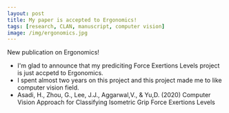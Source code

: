 ```yaml
---
layout: post
title: My paper is accepted to Ergonomics!
tags: [research, CLAN, manuscript, computer vision]
image: /img/ergonomics.jpg
---
```


New publication on Ergonomics!

* I'm glad to announce that my prediciting Force Exertions Levels project is just accpetd to Ergonomics.
* I spent almost two years on this project and this project made me to like computer vision field.
* Asadi, H., Zhou, G., Lee, J.J., Aggarwal,V., & Yu,D. (2020) Computer Vision Approach for Classifying Isometric Grip Force Exertions Levels






